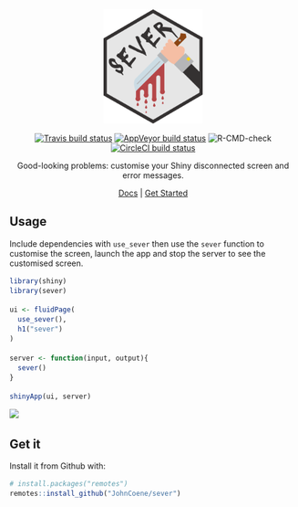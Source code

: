<div align="center">

<img src="./man/figures/logo.png" height=200/>

<!-- badges: start -->
[![Travis build status](https://travis-ci.org/JohnCoene/sever.svg?branch=master)](https://travis-ci.org/JohnCoene/sever)
[![AppVeyor build status](https://ci.appveyor.com/api/projects/status/github/JohnCoene/sever?branch=master&svg=true)](https://ci.appveyor.com/project/JohnCoene/sever)
![R-CMD-check](https://github.com/JohnCoene/sever/workflows/R-CMD-check/badge.svg)
[![CircleCI build status](https://circleci.com/gh/JohnCoene/sever.svg?style=svg)](https://circleci.com/gh/JohnCoene/sever)
<!-- badges: end -->

Good-looking problems: customise your Shiny disconnected screen and error messages.

[Docs](https://sever.john-coene.com) | [Get Started](https://sever.john-coene.com/sever/)

</div>

## Usage

Include dependencies with `use_sever` then use the `sever` function to customise the screen, launch the app and stop the server to see the customised screen.

``` r
library(shiny)
library(sever)

ui <- fluidPage(
  use_sever(),
  h1("sever")
)

server <- function(input, output){
  sever()
}

shinyApp(ui, server)
```

![](https://sever.john-coene.com/img/sever_example.png)

## Get it

Install it from Github with:

``` r
# install.packages("remotes")
remotes::install_github("JohnCoene/sever")
```

